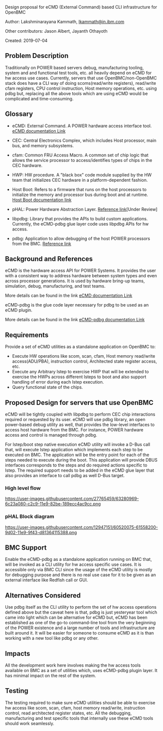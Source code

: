 Design proposal for eCMD (External Command) based CLI infrastructure for OpenBMC

Author: Lakshminarayana Kammath, <lkammath@in.ibm.com>

Other contributors: Jason Albert, Jayanth Othayoth

Created: 2019-07-04

## Problem Description

Traditionally on POWER based servers debug, manufacturing tooling, system and
and functional test tools, etc. all heavily depend on eCMD for hw access use
cases. Currently, servers that use OpenBMC/non-OpenBMC stack does have a CLI
way of doing scoms(read/write registers), read/write cfam registers, CPU control
instruction, Host memory operations, etc. using pdbg but, replacing all
the above tools which are using eCMD would be complicated and time-consuming.

## Glossary

* eCMD: External Command. A POWER hardware access interface tool.
  [eCMD documentation Link]("https://github.com/open-power/eCMD")

* CEC: Central Electronics Complex, which includes Host processor, main bus,
  and memory subsystems.

* cfam: Common FRU Access Macro. A common set of chip logic that allows the
  service processor to access/identifies types of chips in the CEC hardware.

* HWP: HW procedure. A "black box" code module supplied by the HW team that
  initializes CEC hardware in a platform-dependent fashion.

* Host Boot: Refers to a firmware that runs on the host processors to initialize
  the memory and processor bus during boot and at runtime.
  [Host Boot documentation link]("https://github.com/open-power/docs/blob/master/hostboot/HostBoot_PG.md")

* pHAL: Power Hardware Abstraction Layer.
  [Reference link]("https://gerrit.openbmc-project.xyz/#/c/openbmc/docs/+/23287/")[Under Review]

* libpdbg: Library that provides the APIs to build custom applications.
  Currently, the eCMD-pdbg glue layer code uses libpdbg APIs for hw access.

* pdbg: Application to allow debugging of the host POWER processors from the BMC.
  [Reference link]("https://github.com/open-power/pdbg")


## Background and References

eCMD is the hardware access API for POWER Systems.  It provides the user with
a consistent way to address hardware between system types and even across
processor generations. It is used by hardware bring-up teams, simulation,
debug, manufacturing, and test teams.

More details can be found in the link
[eCMD documentation Link]("https://github.com/open-power/eCMD/tree/master/docs")

eCMD-pdbg is the glue code layer necessary for pdbg to be used as an eCMD plugin.

More details can be found in the link
[eCMD-pdbg documentation Link]("https://github.com/open-power/ecmd-pdbg/blob/master/README.md")

## Requirements

Provide a set of eCMD utilities as a standalone application on OpenBMC to:
   * Execute HW operations like scom, scan, cfam, Host memory read/write
     access(ADU/PBA), instruction control, Architected state register
     access, etc.
   * Execute any Arbitrary Istep to exercise HWP that will be
     extended to exercise the HWPs across different Isteps to boot and also
     support handling of error during each Istep execution.
   * Query functional state of the chips.

## Proposed Design for servers that use OpenBMC

eCMD will be tightly coupled with libpdbg to perform CEC chip interactions required
or requested by its user.  eCMD will use pdbg library, an open power-based debug
utility as well, that provides the low-level interfaces to access host hardware
from the BMC. For instance, POWER hardware access and control is managed through
pdbg.

For Istep/boot step native execution eCMD utility will invoke a D-Bus call that,
will execute Istep application which implements each step to be executed on BMC.
The application will be the entry point for each of the steps needed to execute
during the boot. This application will provide DBUS interfaces corresponds to the
steps and do required actions specific to Istep. The required support needs to be
added in the eCMD glue layer that also provides an interface to call pdbg as well
D-Bus target.

### High level flow

https://user-images.githubusercontent.com/27765459/63280969-6c23a080-c2c9-11e9-82be-189ecc4ac9cc.png

### pHAL Block diagram

https://user-images.githubusercontent.com/12947151/60520075-61558200-9d02-11e9-9f43-d81364115388.png


## BMC Support

Enable the eCMD-pdbg as a standalone application running on BMC that, will be
invoked as a CLI utility for hw access specific use cases. It is accessible
only via BMC CLI since the usage of the eCMD utility is mostly for debugging
purpose and there is no real use case for it to be given as an external
interface like Redfish call or GUI.


## Alternatives Considered

Use pdbg itself as the CLI utility to perform the set of hw access operations
defined above but the caveat here is that, pdbg is just yesteryear tool which
came into light which can be alternative for eCMD but, eCMD has been established
as one of the go-to command-line tool from the very beginning of the POWER
existence and a large number of tools and infrastructure are built around it.
It will be easier for someone to consume eCMD as it is than working with a new
tool like pdbg or any other.


## Impacts

All the development work here involves making the hw access tools available on
BMC as a set of utilities which, uses eCMD-pdbg plugin layer. It has minimal
impact on the rest of the system.


## Testing

The testing required to make sure eCMD utilities should be able to exercise
hw access like scom, scan, cfam, host memory read/write, instruction control,
read architected register states, etc. All the debugging, manufacturing
and test specific tools that internally use these eCMD tools should work
seamlessly.


